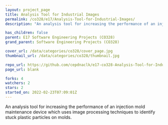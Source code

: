 ```yaml
---
layout: project_page
title: Analysis Tool for Industrial Images
permalink: /co328/e17/Analysis-Tool-for-Industrial-Images/
description: "An analysis tool for increasing the performance of an injection mold maintenance device which uses image processing techniques to identify stuck plastic particles on molds. "

has_children: false
parent: E17 Software Engineering Projects (CO328)
grand_parent: Software Engineering Projects (CO328)

cover_url: /data/categories/co328/cover_page.jpg
thumbnail_url: /data/categories/co328/thumbnail.jpg

repo_url: https://github.com/cepdnaclk/e17-co328-Analysis-Tool-for-Industrial-Images
page_url: blank

forks: 4
watchers: 2
stars: 2
started_on: 2022-02-23T07:09:01Z
---
```

An analysis tool for increasing the performance of an injection mold maintenance device which uses image processing techniques to identify stuck plastic particles on molds. 

